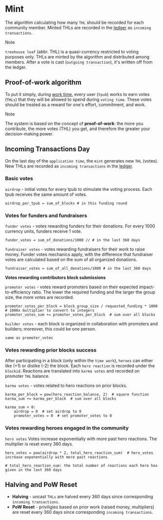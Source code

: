 # Mint

The algorithm calculating how many `THL` should be recorded for each community member. Minted THLs are recorded in the [ledger](ledger.md) as `incoming transactions`.

> [!NOTE]
> `treehouse leaf` (abbr. THL) is a quasi-currency restricted to voting purposes only. THLs are minted by the algorithm and distributed among members. After a vote is cast (`outgoing transaction`), it's written off from the ledger.

## Proof-of-work algorithm

To put it simply, during [work time](funding_events.md), every user (`tpub`) works to earn votes (`THLs`) that they will be allowed to spend during `voting time`. These votes should be treated as a reward for one's effort, commitment, and work.

>[!NOTE]
> The system is based on the concept of **proof-of-work**: the more you contribute, the more votes (THL) you get, and therefore the greater your decision-making power.

## Incoming Transactions Day

On the last day of the `application time`, the `mint` generates new `THL` (votes). New THLs are recorded as `incoming transactions` in the [ledger](docs/ledger.md).

### Basic votes

`airdrop` - initial votes for every tpub to stimulate the voting process. Each tpub receives the same amount of votes.


```
airdrop_per_tpub = sum_of_blocks # in this funding round
```


### Votes for funders and fundraisers

`funder votes` - votes rewarding funders for their donations. For every 1000 currency units, funders receive 1 vote.


```
funder_votes = sum_of_donations/1000 // # in the last 360 days
```


`fundraiser votes` - votes rewarding fundraisers for their work to raise money. Funder votes mechanics apply, with the difference that fundraiser votes are calculated based on the sum of all organized donations.


```
fundraiser_votes = sum_of_all_donations/1000 # in the last 360 days
```


**Votes rewarding contributors block submissions**

`promoter votes` - votes reward promoters based on their expected impact-to-efficiency ratio. The lower the required funding and the larger the group size, the more votes are recorded.


```
promoter_votes_per_block = block_group_size / requested_funding * 1000  # 1000x multiplier to convert to integers
promoter_votes_sum += promoter_votes_per_block  # sum over all blocks
```


`builder votes` - each block is organized in collaboration with promoters and builders; moreover, this could be one person.


```
same as promoter_votes
```


### Votes rewarding prior blocks success

After participating in a block (only within the `time work`), `heroes` can either like (+1) or dislike (-2) the block. Each `hero reaction` is recorded under the `blockid`. Reactions are translated into `karma votes` and recorded on promoter `THL` balance.

`karma votes` - votes related to hero reactions on prior blocks.


```
karma_per_block = pow(hero_reaction_balance, 2)  # square function
karma_sum += karma_per_block  # sum over all blocks

karma_sum < 0:
    airdrop = 0  # set airdrop to 0
    promoter_votes = 0  # set promoter_votes to 0
```

### Votes rewarding heroes engaged in the community

`hero votes`
Votes increase exponentially with more past hero reactions. The multiplier is reset every 360 days.

```
hero_votes = pow(airdrop * 2, total_hero_reaction_sum)  # hero_votes increase exponentially with more past reactions

# total_hero_reaction_sum: the total number of reactions each hero has given in the last 360 days
```

## Halving and PoW Reset

+ **Halving** - uncast `THLs` are halved every 360 days since corresponding `incoming transactions`.
+ **PoW Reset** - priviligies based on prior work (raised money, multipliers) are reset every 360 days since corresponding `incoming transactions`.